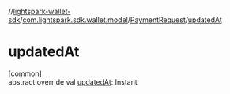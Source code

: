 //[lightspark-wallet-sdk](../../../index.md)/[com.lightspark.sdk.wallet.model](../index.md)/[PaymentRequest](index.md)/[updatedAt](updated-at.md)

# updatedAt

[common]\
abstract override val [updatedAt](updated-at.md): Instant
